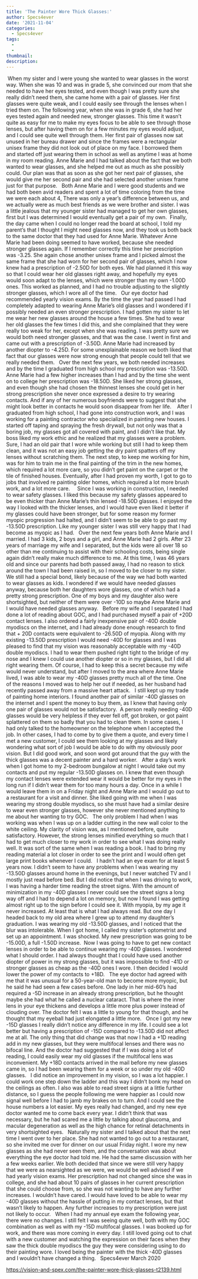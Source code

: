 ```yaml
---
title: 'The Painter Wore Thick Glasses:'
author: Specs4ever
date: '2021-11-04'
categories:
  - Specs4ever
tags:
  - 
  - 
thumbnail: 
description: 
---
```


 When my sister and I were young she wanted to wear glasses in the worst way. When she was 10 and was in grade 5, she convinced our mom that she needed to have her eyes tested, and even though I was pretty sure she really didn’t need them, she came home with a pair of glasses. Her first glasses were quite weak, and I could easily see through the lenses when I tried them on. The following year, when she was in grade 6, she had her eyes tested again and needed new, stronger glasses. This time it wasn’t quite as easy for me to make my eyes focus to be able to see through those lenses, but after having them on for a few minutes my eyes would adjust, and I could see quite well through them. Her first pair of glasses now sat unused in her bureau drawer and since the frames were a rectangular unisex frame they did not look out of place on my face. I borrowed them and started off just wearing them in school as well as anytime I was at home in my room reading. Anne Marie and I had talked about the fact that we both wanted to wear glasses, and she helped me out as much as she possibly could. Our plan was that as soon as she got her next pair of glasses, she would give me her second pair and she had selected another unisex frame just for that purpose.
 
Both Anne Marie and I were good students and we had both been avid readers and spent a lot of time coloring from the time we were each about 4, There was only a year’s difference between us, and we actually were as much best friends as we were brother and sister. I was a little jealous that my younger sister had managed to get her own glasses, first but I was determined I would eventually get a pair of my own.  Finally, the day came when I could no longer read the board at school, I told my parent’s that I thought I might need glasses now, and they took us both back to the same doctor that they had used for Anne Marie. Whatever Anne Marie had been doing seemed to have worked, because she needed stronger glasses again. If I remember correctly this time her prescription was -3.25. She again chose another unisex frame and I picked almost the same frame that she had worn for her second pair of glasses, which I now knew had a prescription of -2.50D for both eyes. We had planned it this way so that I could wear her old glasses right away, and hopefully my eyes would soon adapt to the lenses, which were stronger than my own -1.00D ones. This worked as planned, and I had no trouble adjusting to the slightly stronger glasses, which I wore all of the time.
 
Our eye doctor had recommended yearly vision exams. By the time the year had passed I had completely adapted to wearing Anne Marie’s old glasses and I wondered if I possibly needed an even stronger prescription. I had gotten my sister to let me wear her new glasses around the house a few times. She had to wear her old glasses the few times I did this, and she complained that they were really too weak for her, except when she was reading. I was pretty sure we would both need stronger glasses, and that was the case. I went in first and came out with a prescription of -3.50D. Anne Marie had increased by another diopter to -4.25D. For some unexplainable reason we both liked that fact that our glasses were now strong enough that people could tell that we really needed them.
 
Over the next few years, we both needed increases and by the time I graduated from high school my prescription was -13.50D. Anne Marie had a few higher increases than I had and by the time she went on to college her prescription was -18.50D. She liked her strong glasses, and even though she had chosen the thinnest lenses she could get in her strong prescription she never once expressed a desire to try wearing contacts. And if any of her numerous boyfriends were to suggest that she might look better in contacts he would soon disappear from her life.
 
 After I graduated from high school, I had gone into construction work, and I was working for a painting contractor who specialized in painting new houses. I started off taping and spraying the fresh drywall, but not only was that a boring job, my glasses got all covered with paint, and I didn’t like that. My boss liked my work ethic and he realized that my glasses were a problem. Sure, I had an old pair that I wore while working but still I had to keep them clean, and it was not an easy job getting the dry paint spatters off my lenses without scratching them. The next step, to keep me working for him, was for him to train me in the final painting of the trim in the new homes, which required a lot more care, so you didn’t get paint on the carpet or the tile of finished houses. Eventually, after I had proven my worth, I got to go to jobs that involved re painting older homes, which required a lot more brush work, and a lot more care.  
 
Since I was working in construction, I needed to wear safety glasses. I liked this because my safety glasses appeared to be even thicker than Anne Marie’s thin lensed -18.50D glasses. I enjoyed the way I looked with the thicker lenses, and I would have even liked it better if my glasses could have been stronger, but for some reason my former myopic progression had halted, and I didn’t seem to be able to go past my -13.50D prescription. Like my younger sister I was still very happy that I had become as myopic as I had.
 
Over the next few years both Anne Marie and I married. I had 3 kids, 2 boys and a girl, and Anne Marie had 2 girls. After 23 years of marriage my wife and I separated, but the kids were all over 18 so other than me continuing to assist with their schooling costs, being single again didn’t really make much difference to me. At this time, I was 46 years old and since our parents had both passed away, I had no reason to stick around the town I had been raised in, so I moved to be closer to my sister. We still had a special bond, likely because of the way we had both wanted to wear glasses as kids. I wondered if we would have needed glasses anyway, because both her daughters wore glasses, one of which had a pretty strong prescription. One of my boys and my daughter also were shortsighted, but neither of them were over -10D so maybe Anne Marie and I would have needed glasses anyway.
 
Before my wife and I separated I had done a lot of reading about GOC, and I had purchased myself a pair of +20D contact lenses. I also ordered a fairly inexpensive pair of -40D double myodiscs on the internet, and I had already done enough research to find that + 20D contacts were equivalent to -26.50D of myopia. Along with my existing -13.50D prescription I would need -40D for glasses and I was pleased to find that my vision was reasonably acceptable with my -40D double myodiscs. I had to wear them pushed right tight to the bridge of my nose and I knew I could use another diopter or so in my glasses, but I did all right wearing them. Of course, I had to keep this a secret because my wife would never understand, but after I moved to the area where Anne Marie lived, I was able to wear my -40D glasses pretty much all of the time. One of the reasons I moved was to help her out if needed, as her husband had recently passed away from a massive heart attack.
 
I still kept up my trade of painting home interiors. I found another pair of similar -40D glasses on the internet and I spent the money to buy them, as I knew that having only one pair of glasses would not be satisfactory.  A person really needing -40D glasses would be very helpless if they ever fell off, got broken, or got paint splattered on them so badly that you had to clean them. In some cases, I had only talked to the homeowner on the telephone when I accepted the job. In other cases, I had to come by to give them a quote, and every time I met a new customer, I could see them looking at my glasses and likely wondering what sort of job I would be able to do with my obviously poor vision. But I did good work, and soon word got around that the guy with the thick glasses was a decent painter and a hard worker.
 
After a day’s work when I got home to my 2-bedroom bungalow at night I would take out my contacts and put my regular -13.50D glasses on. I knew that even though my contact lenses were extended wear it would be better for my eyes in the long run if I didn’t wear them for too many hours a day. Once in a while I would leave them in on a Friday night and Anne Marie and I would go out to a restaurant for a visit and dinner. She liked going with me when I was wearing my strong double myodiscs, so she must have had a similar desire to wear even stronger glasses, however she never mentioned anything to me about her wanting to try GOC.
 
The only problem I had when I was working was when I was up on a ladder cutting in the new wall color to the white ceiling. My clarity of vision was, as I mentioned before, quite satisfactory. However, the strong lenses minified everything so much that I had to get much closer to my work in order to see what I was doing really well. It was sort of the same when I was reading a book. I had to bring my reading material a lot closer in order to see the print and I would often get large print books whenever I could.
 
I hadn’t had an eye exam for at least 5 years now. I didn’t seem to have any problems when I was wearing my -13.50D glasses around home in the evenings, but I never watched TV and I mostly just read before bed. But I did notice that when I was driving to work, I was having a harder time reading the street signs. With the amount of minimization in my -40D glasses I never could see the street signs a long way off and I had to depend a lot on memory, but now I found I was getting almost right up to the sign before I could see it. With myopia, by my age it never increased. At least that is what I had always read. But one day I headed back to my old area where I grew up to attend my daughter’s graduation. I was wearing my old -13.50D glasses, and I noticed that the blur was intolerable. When I got home, I called my sister’s optometrist and set up an appointment. I was shocked. My new prescription was going to be -15.00D, a full -1.50D increase.  Now I was going to have to get new contact lenses in order to be able to continue wearing my -40D glasses. I wondered what I should order. I had always thought that I could have used another diopter of power in my strong glasses, but it was impossible to find -41D or stronger glasses as cheap as the -40D ones I wore. I then decided I would lower the power of my contacts to +18D.
 
The eye doctor had agreed with me that it was unusual for a 50-year-old man to become more myopic, but he said he had seen a few cases before. One lady in her mid-60’s had required a -5D increase in an already strong prescription, but he thought maybe she had what he called a nuclear cataract. That is where the inner lens in your eye thickens and develops a little more plus power instead of clouding over. The doctor felt I was a little to young for that though, and he thought that my eyeball had just elongated a little more.
 
Once I got my new -15D glasses I really didn’t notice any difference in my life. I could see a lot better but having a prescription of -15D compared to -13.50D did not affect me at all. The only thing that did change was that now I had a +1D reading add in my new glasses, but they were multifocal lenses and there was no bifocal line. And the doctor had suggested that if I was doing a lot of reading, I could easily wear my old glasses if the multifocal lens was inconvenient. My +18D contacts arrived in the mail before my new glasses came in, so I had been wearing them for a week or so under my old -40D glasses.
 
I did notice an improvement in my vision, so I was a lot happier. I could work one step down the ladder and this way I didn’t bonk my head on the ceilings as often. I also was able to read street signs at a little further distance, so I guess the people following me were happier as I could now signal well before I had to jamb my brakes on to turn. And I could see the house numbers a lot easier. My eyes really had changed, and my new eye doctor wanted me to come back every year. I didn’t think that was necessary, but he had scared me a little by talking about glaucoma, and macular degeneration as well as the high chance for retinal detachments in very shortsighted eyes.
 
Naturally my sister and I talked about that the next time I went over to her place. She had not wanted to go out to a restaurant, so she invited me over for dinner on our usual Friday night. I wore my new glasses as she had never seen them, and the conversation was about everything the eye doctor had told me. He had the same discussion with her a few weeks earlier. We both decided that since we were still very happy that we were as nearsighted as we were, we would be well advised if we had yearly vision exams. Her prescription had not changed since she was in college, and she had about 10 pairs of glasses in her current prescription that she could choose from, so she was not wanting to have any further increases. I wouldn’t have cared. I would have loved to be able to wear my -40D glasses without the hassle of putting in my contact lenses, but that wasn’t likely to happen. Any further increases to my prescription were just not likely to occur.
 
When I had my annual eye exam the following year, there were no changes. I still felt I was seeing quite well, both with my GOC combination as well as with my -15D multifocal glasses. I was booked up for work, and there was more coming in every day. I still loved going out to chat with a new customer and watching the expression on their faces when they saw the thick double myodiscs the guy they were considering using to do their painting wore. I loved being the painter with the thick -40D glasses and I wouldn’t have changed a thing.
 
Specs4ever
March 2020
 

https://vision-and-spex.com/the-painter-wore-thick-glasses-t2139.html
